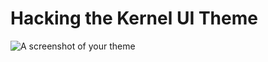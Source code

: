 # Hacking the Kernel UI Theme

![A screenshot of your theme](https://raw.githubusercontent.com/heisian/hacking-the-kernel-ui/master/screenshot.jpg)
